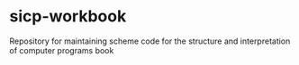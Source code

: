# sicp-workbook
Repository for maintaining scheme code for the structure and interpretation of computer programs book
